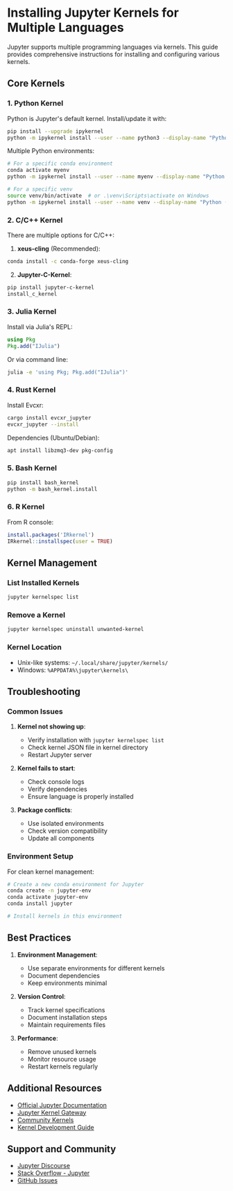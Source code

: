 # Installing Jupyter Kernels for Multiple Languages

Jupyter supports multiple programming languages via kernels. This guide provides comprehensive instructions for installing and configuring various kernels.

## Core Kernels

### 1. Python Kernel
Python is Jupyter's default kernel. Install/update it with:
```bash
pip install --upgrade ipykernel
python -m ipykernel install --user --name python3 --display-name "Python 3"
```

Multiple Python environments:
```bash
# For a specific conda environment
conda activate myenv
python -m ipykernel install --user --name myenv --display-name "Python (myenv)"

# For a specific venv
source venv/bin/activate  # or .\venv\Scripts\activate on Windows
python -m ipykernel install --user --name venv --display-name "Python (venv)"
```

### 2. C/C++ Kernel
There are multiple options for C/C++:

1. **xeus-cling** (Recommended):
```bash
conda install -c conda-forge xeus-cling
```

2. **Jupyter-C-Kernel**:
```bash
pip install jupyter-c-kernel
install_c_kernel
```

### 3. Julia Kernel
Install via Julia's REPL:
```julia
using Pkg
Pkg.add("IJulia")
```

Or via command line:
```bash
julia -e 'using Pkg; Pkg.add("IJulia")'
```

### 4. Rust Kernel
Install Evcxr:
```bash
cargo install evcxr_jupyter
evcxr_jupyter --install
```

Dependencies (Ubuntu/Debian):
```bash
apt install libzmq3-dev pkg-config
```

### 5. Bash Kernel
```bash
pip install bash_kernel
python -m bash_kernel.install
```

### 6. R Kernel
From R console:
```r
install.packages('IRkernel')
IRkernel::installspec(user = TRUE)
```


## Kernel Management

### List Installed Kernels
```bash
jupyter kernelspec list
```

### Remove a Kernel
```bash
jupyter kernelspec uninstall unwanted-kernel
```

### Kernel Location
- Unix-like systems: `~/.local/share/jupyter/kernels/`
- Windows: `%APPDATA%\jupyter\kernels\`

## Troubleshooting

### Common Issues

1. **Kernel not showing up**:
   - Verify installation with `jupyter kernelspec list`
   - Check kernel JSON file in kernel directory
   - Restart Jupyter server

2. **Kernel fails to start**:
   - Check console logs
   - Verify dependencies
   - Ensure language is properly installed

3. **Package conflicts**:
   - Use isolated environments
   - Check version compatibility
   - Update all components

### Environment Setup

For clean kernel management:
```bash
# Create a new conda environment for Jupyter
conda create -n jupyter-env
conda activate jupyter-env
conda install jupyter

# Install kernels in this environment
```

## Best Practices

1. **Environment Management**:
   - Use separate environments for different kernels
   - Document dependencies
   - Keep environments minimal

2. **Version Control**:
   - Track kernel specifications
   - Document installation steps
   - Maintain requirements files

3. **Performance**:
   - Remove unused kernels
   - Monitor resource usage
   - Restart kernels regularly

## Additional Resources

- [Official Jupyter Documentation](https://jupyter.org/documentation)
- [Jupyter Kernel Gateway](https://jupyter-kernel-gateway.readthedocs.io/)
- [Community Kernels](https://github.com/jupyter/jupyter/wiki/Jupyter-kernels)
- [Kernel Development Guide](https://jupyter-client.readthedocs.io/en/latest/kernels.html)

## Support and Community
- [Jupyter Discourse](https://discourse.jupyter.org/)
- [Stack Overflow - Jupyter](https://stackoverflow.com/questions/tagged/jupyter)
- [GitHub Issues](https://github.com/jupyter/jupyter/issues)
